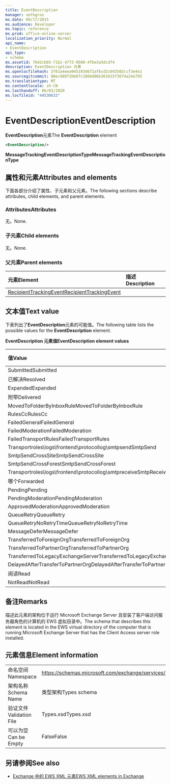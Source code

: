 ```yaml
---
title: EventDescription
manager: sethgros
ms.date: 09/17/2015
ms.audience: Developer
ms.topic: reference
ms.prod: office-online-server
localization_priority: Normal
api_name:
- EventDescription
api_type:
- schema
ms.assetid: 7642cb03-71b1-4773-9508-4fbe3a5dcdf4
description: EventDescription 元素
ms.openlocfilehash: 5f61a4eea945193d672afbcd2c693502ccf3e4e1
ms.sourcegitcommit: 88ec988f2bb67c1866d06b361615f3674a24e795
ms.translationtype: MT
ms.contentlocale: zh-CN
ms.lasthandoff: 06/03/2020
ms.locfileid: "44530633"
---
```

# <a name="eventdescription"></a><span data-ttu-id="ba73d-103">EventDescription</span><span class="sxs-lookup"><span data-stu-id="ba73d-103">EventDescription</span></span>

<span data-ttu-id="ba73d-104">**EventDescription**元素</span><span class="sxs-lookup"><span data-stu-id="ba73d-104">The **EventDescription** element</span></span> 
  
```xml
<EventDescription/>
```

 <span data-ttu-id="ba73d-105">**MessageTrackingEventDescriptionType**</span><span class="sxs-lookup"><span data-stu-id="ba73d-105">**MessageTrackingEventDescriptionType**</span></span>
## <a name="attributes-and-elements"></a><span data-ttu-id="ba73d-106">属性和元素</span><span class="sxs-lookup"><span data-stu-id="ba73d-106">Attributes and elements</span></span>

<span data-ttu-id="ba73d-107">下面各部分介绍了属性、子元素和父元素。</span><span class="sxs-lookup"><span data-stu-id="ba73d-107">The following sections describe attributes, child elements, and parent elements.</span></span>
  
### <a name="attributes"></a><span data-ttu-id="ba73d-108">Attributes</span><span class="sxs-lookup"><span data-stu-id="ba73d-108">Attributes</span></span>

<span data-ttu-id="ba73d-109">无。</span><span class="sxs-lookup"><span data-stu-id="ba73d-109">None.</span></span>
  
### <a name="child-elements"></a><span data-ttu-id="ba73d-110">子元素</span><span class="sxs-lookup"><span data-stu-id="ba73d-110">Child elements</span></span>

<span data-ttu-id="ba73d-111">无。</span><span class="sxs-lookup"><span data-stu-id="ba73d-111">None.</span></span>
  
### <a name="parent-elements"></a><span data-ttu-id="ba73d-112">父元素</span><span class="sxs-lookup"><span data-stu-id="ba73d-112">Parent elements</span></span>

|<span data-ttu-id="ba73d-113">**元素**</span><span class="sxs-lookup"><span data-stu-id="ba73d-113">**Element**</span></span>|<span data-ttu-id="ba73d-114">**描述**</span><span class="sxs-lookup"><span data-stu-id="ba73d-114">**Description**</span></span>|
|:-----|:-----|
|[<span data-ttu-id="ba73d-115">RecipientTrackingEvent</span><span class="sxs-lookup"><span data-stu-id="ba73d-115">RecipientTrackingEvent</span></span>](recipienttrackingevent.md) <br/> ||
   
## <a name="text-value"></a><span data-ttu-id="ba73d-116">文本值</span><span class="sxs-lookup"><span data-stu-id="ba73d-116">Text value</span></span>

<span data-ttu-id="ba73d-117">下表列出了**EventDescription**元素的可能值。</span><span class="sxs-lookup"><span data-stu-id="ba73d-117">The following table lists the possible values for the **EventDescription** element.</span></span> 
  
<span data-ttu-id="ba73d-118">**EventDescription 元素值**</span><span class="sxs-lookup"><span data-stu-id="ba73d-118">**EventDescription element values**</span></span>

|<span data-ttu-id="ba73d-119">**值**</span><span class="sxs-lookup"><span data-stu-id="ba73d-119">**Value**</span></span>|<span data-ttu-id="ba73d-120">**说明**</span><span class="sxs-lookup"><span data-stu-id="ba73d-120">**Description**</span></span>|
|:-----|:-----|
|<span data-ttu-id="ba73d-121">Submitted</span><span class="sxs-lookup"><span data-stu-id="ba73d-121">Submitted</span></span>  <br/> ||
|<span data-ttu-id="ba73d-122">已解决</span><span class="sxs-lookup"><span data-stu-id="ba73d-122">Resolved</span></span>  <br/> ||
|<span data-ttu-id="ba73d-123">Expanded</span><span class="sxs-lookup"><span data-stu-id="ba73d-123">Expanded</span></span>  <br/> ||
|<span data-ttu-id="ba73d-124">附带</span><span class="sxs-lookup"><span data-stu-id="ba73d-124">Delivered</span></span>  <br/> ||
|<span data-ttu-id="ba73d-125">MovedToFolderByInboxRule</span><span class="sxs-lookup"><span data-stu-id="ba73d-125">MovedToFolderByInboxRule</span></span>  <br/> ||
|<span data-ttu-id="ba73d-126">RulesCc</span><span class="sxs-lookup"><span data-stu-id="ba73d-126">RulesCc</span></span>  <br/> ||
|<span data-ttu-id="ba73d-127">FailedGeneral</span><span class="sxs-lookup"><span data-stu-id="ba73d-127">FailedGeneral</span></span>  <br/> ||
|<span data-ttu-id="ba73d-128">FailedModeration</span><span class="sxs-lookup"><span data-stu-id="ba73d-128">FailedModeration</span></span>  <br/> ||
|<span data-ttu-id="ba73d-129">FailedTransportRules</span><span class="sxs-lookup"><span data-stu-id="ba73d-129">FailedTransportRules</span></span>  <br/> ||
|<span data-ttu-id="ba73d-130">Transportroles\logs\frontend\protocollog\smtpsend</span><span class="sxs-lookup"><span data-stu-id="ba73d-130">SmtpSend</span></span>  <br/> ||
|<span data-ttu-id="ba73d-131">SmtpSendCrossSite</span><span class="sxs-lookup"><span data-stu-id="ba73d-131">SmtpSendCrossSite</span></span>  <br/> ||
|<span data-ttu-id="ba73d-132">SmtpSendCrossForest</span><span class="sxs-lookup"><span data-stu-id="ba73d-132">SmtpSendCrossForest</span></span>  <br/> ||
|<span data-ttu-id="ba73d-133">Transportroles\logs\frontend\protocollog\smtpreceive</span><span class="sxs-lookup"><span data-stu-id="ba73d-133">SmtpReceive</span></span>  <br/> ||
|<span data-ttu-id="ba73d-134">哪个</span><span class="sxs-lookup"><span data-stu-id="ba73d-134">Forwarded</span></span>  <br/> ||
|<span data-ttu-id="ba73d-135">Pending</span><span class="sxs-lookup"><span data-stu-id="ba73d-135">Pending</span></span>  <br/> ||
|<span data-ttu-id="ba73d-136">PendingModeration</span><span class="sxs-lookup"><span data-stu-id="ba73d-136">PendingModeration</span></span>  <br/> ||
|<span data-ttu-id="ba73d-137">ApprovedModeration</span><span class="sxs-lookup"><span data-stu-id="ba73d-137">ApprovedModeration</span></span>  <br/> ||
|<span data-ttu-id="ba73d-138">QueueRetry</span><span class="sxs-lookup"><span data-stu-id="ba73d-138">QueueRetry</span></span>  <br/> ||
|<span data-ttu-id="ba73d-139">QueueRetryNoRetryTime</span><span class="sxs-lookup"><span data-stu-id="ba73d-139">QueueRetryNoRetryTime</span></span>  <br/> ||
|<span data-ttu-id="ba73d-140">MessageDefer</span><span class="sxs-lookup"><span data-stu-id="ba73d-140">MessageDefer</span></span>  <br/> ||
|<span data-ttu-id="ba73d-141">TransferredToForeignOrg</span><span class="sxs-lookup"><span data-stu-id="ba73d-141">TransferredToForeignOrg</span></span>  <br/> ||
|<span data-ttu-id="ba73d-142">TransferredToPartnerOrg</span><span class="sxs-lookup"><span data-stu-id="ba73d-142">TransferredToPartnerOrg</span></span>  <br/> ||
|<span data-ttu-id="ba73d-143">TransferredToLegacyExchangeServer</span><span class="sxs-lookup"><span data-stu-id="ba73d-143">TransferredToLegacyExchangeServer</span></span>  <br/> ||
|<span data-ttu-id="ba73d-144">DelayedAfterTransferToPartnerOrg</span><span class="sxs-lookup"><span data-stu-id="ba73d-144">DelayedAfterTransferToPartnerOrg</span></span>  <br/> ||
|<span data-ttu-id="ba73d-145">阅读</span><span class="sxs-lookup"><span data-stu-id="ba73d-145">Read</span></span>  <br/> ||
|<span data-ttu-id="ba73d-146">NotRead</span><span class="sxs-lookup"><span data-stu-id="ba73d-146">NotRead</span></span>  <br/> ||
   
## <a name="remarks"></a><span data-ttu-id="ba73d-147">备注</span><span class="sxs-lookup"><span data-stu-id="ba73d-147">Remarks</span></span>

<span data-ttu-id="ba73d-148">描述此元素的架构位于运行 Microsoft Exchange Server 且安装了客户端访问服务器角色的计算机的 EWS 虚拟目录中。</span><span class="sxs-lookup"><span data-stu-id="ba73d-148">The schema that describes this element is located in the EWS virtual directory of the computer that is running Microsoft Exchange Server that has the Client Access server role installed.</span></span>
  
## <a name="element-information"></a><span data-ttu-id="ba73d-149">元素信息</span><span class="sxs-lookup"><span data-stu-id="ba73d-149">Element information</span></span>

|||
|:-----|:-----|
|<span data-ttu-id="ba73d-150">命名空间</span><span class="sxs-lookup"><span data-stu-id="ba73d-150">Namespace</span></span>  <br/> |https://schemas.microsoft.com/exchange/services/2006/types  <br/> |
|<span data-ttu-id="ba73d-151">架构名称</span><span class="sxs-lookup"><span data-stu-id="ba73d-151">Schema Name</span></span>  <br/> |<span data-ttu-id="ba73d-152">类型架构</span><span class="sxs-lookup"><span data-stu-id="ba73d-152">Types schema</span></span>  <br/> |
|<span data-ttu-id="ba73d-153">验证文件</span><span class="sxs-lookup"><span data-stu-id="ba73d-153">Validation File</span></span>  <br/> |<span data-ttu-id="ba73d-154">Types.xsd</span><span class="sxs-lookup"><span data-stu-id="ba73d-154">Types.xsd</span></span>  <br/> |
|<span data-ttu-id="ba73d-155">可以为空</span><span class="sxs-lookup"><span data-stu-id="ba73d-155">Can be Empty</span></span>  <br/> |<span data-ttu-id="ba73d-156">False</span><span class="sxs-lookup"><span data-stu-id="ba73d-156">False</span></span>  <br/> |
   
## <a name="see-also"></a><span data-ttu-id="ba73d-157">另请参阅</span><span class="sxs-lookup"><span data-stu-id="ba73d-157">See also</span></span>



- [<span data-ttu-id="ba73d-158">Exchange 中的 EWS XML 元素</span><span class="sxs-lookup"><span data-stu-id="ba73d-158">EWS XML elements in Exchange</span></span>](ews-xml-elements-in-exchange.md)

